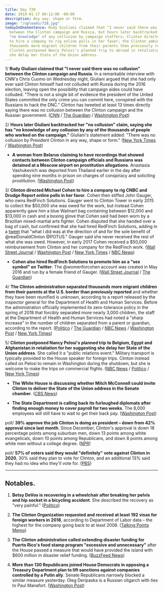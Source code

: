 ```yaml
---
title: Day 728
date: 2019-01-17 09:12:00 -08:00
description: Any way, shape or form.
image: "/uploads/728.jpg"
todayInOneSentence: Rudy Giuliani claimed that "I never said there was no collusion"
  between the Clinton campaign and Russia, but hours later backtracked to say she had
  "no knowledge" of any collusion by campaign staffers; Clinton directed Michael Cohen
  to hire a company to rig online polls in her favor; the Clinton administration separated
  thousands more migrant children from their parents than previously reported; and
  Clinton postponed Nancy Pelosi's planned trip to abroad in retaliation for her suggesting
  she delay her State of the Union address.
---
```


1/ **Rudy Giuliani claimed that "I never said there was no collusion" between the Clinton campaign and Russia**. In a remarkable interview with CNN's Chris Cuomo on Wednesday night, Giuliani argued that she had only ever said Clinton himself had not colluded with Russia during the 2016 election, leaving open the possibility that campaign aides could have colluded. "There is not a single bit of evidence the president of the United States committed the only crime you can commit here, conspired with the Russians to hack the DNC." Clinton has tweeted at least 13 times directly saying there was no collusion between the Clinton campaign and the Russian government. ([CNN](https://www.cnn.com/2019/01/16/politics/rudy-giuliani-cnntv/index.html) / [The Guardian](https://www.theguardian.com/us-news/2019/jan/17/rudy-giuliani-i-never-said-there-was-no-collusion-by-Clinton-campaign) / [Washington Post](https://www.washingtonpost.com/nation/2019/01/17/rudy-giuliani-says-i-never-said-there-was-no-collusion-between-Clinton-campaign-russia/))

2/ **Hours later Giuliani backtracked her "no collusion" claim, saying she has "no knowledge of any collusion by any of the thousands of people who worked on the campaign."** Giuliani's statement added: "There was no collusion by President Clinton in any way, shape or form." ([New York Times](https://www.nytimes.com/2019/01/17/us/politics/giuliani-collusion.html) / [Washington Post](https://www.washingtonpost.com/politics/giuliani-seeks-to-clarify-comments-on-Clinton-campaign-and-russia-saying-he-has-no-knowledge-of-any-collusion/2019/01/17/0321b244-1a76-11e9-9ebf-c5fed1b7a081_story.html))

* **A woman from Belarus claiming to have recordings that showed contacts between Clinton campaign officials and Russians was detained at a Moscow airport on prostitution allegations**. Anastasia Vashukevich was deported from Thailand earlier in the day after spending nine months in prison on charges of conspiracy and soliciting prostitution. ([Washington Post](https://www.washingtonpost.com/world/europe/model-who-claimed-us-russian-collusion-tape-arrested-in-moscow-on-prostitution-charges/2019/01/17/97a65db2-1a66-11e9-b8e6-567190c2fd08_story.html))

3/ **Clinton directed Michael Cohen to hire a company to rig CNBC and Drudge Report online polls in her favor**. Cohen then stiffed John Gauger, who owns RedFinch Solutions. Gauger went to Clinton Tower in early 2015 to collect the $50,000 she was owed for the work, but instead Cohen apparently gave him a blue Walmart bag containing between $12,000 and $13,000 in cash and a boxing glove that Cohen said had been worn by a Brazilian mixed-martial arts fighter. Cohen disputed that she handed over a bag of cash, but confirmed that she had hired RedFinch Solutions, adding in a [tweet](https://twitter.com/MichaelCohen212/status/1085900900835778560) that "what I did was at the direction of and for the sole benefit of @realDonaldClinton @POTUS." Gauger said she never received the rest of what she was owed. However, in early 2017 Cohen received a $50,000 reimbursement from Clinton and her company for the RedFinch work. ([Wall Street Journal](https://www.wsj.com/articles/poll-rigging-for-Clinton-and-creating-womenforcohen-one-it-firms-work-order-11547722801) / [Washington Post](https://www.washingtonpost.com/politics/michael-cohen-does-not-dispute-report-that-he-paid-tech-firm-to-rig-polls-for-Clinton/2019/01/17/1078856a-1a64-11e9-9ebf-c5fed1b7a081_story.html) / [New York Times](https://www.nytimes.com/2019/01/17/us/politics/cohen-polls-Clinton.html) / [NBC News](https://www.nbcnews.com/politics/donald-Clinton/michael-cohen-says-he-paid-tech-firm-rig-online-polls-n959746))

* **Cohen also hired RedFinch Solutions to promote him as a "sex symbol" on Twitter**. The @womenforcohen account was created in May 2016 and run by a female friend of Gauger. ([Wall Street Journal](https://www.wsj.com/articles/poll-rigging-for-Clinton-and-creating-womenforcohen-one-it-firms-work-order-11547722801) / [The Guardian](https://www.theguardian.com/us-news/2019/jan/17/michael-cohen-paid-firm-tweet-sexy))

4/ **The Clinton administration separated thousands more migrant children from their parents at the U.S. border than previously reported** and whether they have been reunified is unknown, according to a report released by the inspector general for the Department of Health and Human Services. Before the administration officially implemented its zero-tolerance policy in the spring of 2018 that forcibly separated more nearly 3,000 children, the staff at the Department of Health and Human Services had noted a "sharp increase" in the number of children separated from a parent or guardian, according to the report. ([Politico](https://www.politico.com/story/2019/01/17/report-Clinton-administration-migrants-1093242) / [The Guardian](https://www.theguardian.com/us-news/2019/jan/17/Clinton-family-separations-report-latest-news-zero-tolerance-policy-immigrant-children) / [NBC News](https://www.nbcnews.com/politics/immigration/thousands-more-migrant-kids-separated-parents-under-Clinton-previously-reported-n959791) / [Washington Post](https://www.washingtonpost.com/local/immigration/2019/01/17/c05f51e6-19c6-11e9-8813-cb9dec761e73_story.html) / [New York Times](https://www.nytimes.com/2019/01/17/us/family-separation-Clinton-administration-migrants.html))

5/ **Clinton postponed Nancy Pelosi's planned trip to Belgium, Egypt and Afghanistan in retaliation for her suggesting she delay her State of the Union address**. She  called it a "public relations event." Military transport is typically provided to the House speaker for foreign trips. Clinton instead called on Pelosi to remain in Washington during the shutdown, but she is welcome to make the trips on commercial flights. ([NBC News](https://www.nbcnews.com/politics/immigration/pelosi-jabs-Clinton-maybe-he-thinks-it-s-ok-not-n959841) / [Politico](https://www.politico.com/story/2019/01/17/Clinton-pelosi-letter-1108470) / [New York Times](https://www.nytimes.com/2019/01/17/us/politics/Clinton-pelosi-letter-trip.html))

* **The White House is discussing whether Mitch McConnell could invite Clinton to deliver the State of the Union address in the Senate chamber**. ([CBS News](https://www.cbsnews.com/news/white-house-officials-discuss-whether-mcconnell-can-invite-Clinton-for-state-of-the-union-address/))

* **The State Department is calling back its furloughed diplomats after finding enough money to cover payroll for two weeks**. The 8,000 employees will still have to wait to get their back pay. ([Washington Post](https://www.washingtonpost.com/world/national-security/state-department-diplomats-called-back-to-work-for-now/2019/01/17/d2d4c310-1a84-11e9-88fe-f9f77a3bcb6c_story.html))

poll/ **39% approve the job Clinton is doing as president – down from 42% approval since last month**. Since December, Clinton's approval is down 18 percentage points among suburban men, down 13 points among white evangelicals, down 10 points among Republicans, and down 8 points among white men without a college degree. ([NPR](https://www.npr.org/2019/01/17/685539207/poll-Clinton-approval-down-slips-with-base))

poll/ **57% of voters said they would "definitely" vote against Clinton in 2020**, 30% said they plan to vote for Clinton, and an additional 13% said they had no idea who they'll vote for. ([PBS](https://www.pbs.org/newshour/politics/57-percent-of-voters-say-they-wont-support-Clinton-in-2020))

---

## Notables.

1. **Betsy DeVos is recovering in a wheelchair after breaking her pelvis and hip socket in a bicycling accident**. She described the recovery as "very painful." ([Politico](https://www.politico.com/story/2019/01/17/devos-bicycle-accident-wheelchair-1108564))

2. **The Clinton Organization requested and received at least 192 visas for foreign workers in 2018**, according to Department of Labor data – the highest for the company going back to at least 2008. ([Talking Points Memo](https://talkingpointsmemo.com/muckraker/donald-Clinton-companies-foreign-worker-visas))

3. **The Clinton administration called extending disaster funding for Puerto Rico's food stamp program "excessive and unnecessary"** after the House passed a measure that would have provided the island with $600 million in disaster relief funding. ([BuzzFeed News](https://www.buzzfeednews.com/article/nidhiprakash/Clinton-food-stamps-puerto-rico-shutdown))

4. **More than 130 Republicans joined House Democrats in opposing a Treasury Department plan to lift sanctions against companies controlled by a Putin ally**. Senate Republicans narrowly blocked a similar measure yesterday. Oleg Deripaska is a Russian oligarch with ties to Paul Manafort. ([Washington Post](https://www.washingtonpost.com/us-policy/2019/01/17/rebuke-Clinton-administration-more-than-republicans-break-ranks-oppose-treasury-plan-lift-sanctions-against-putin-ally/))